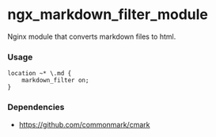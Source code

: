 # ngx_markdown_filter_module

Nginx module that converts markdown files to html.

### Usage

```
location ~* \.md {
    markdown_filter on;
}
```

### Dependencies

* https://github.com/commonmark/cmark
